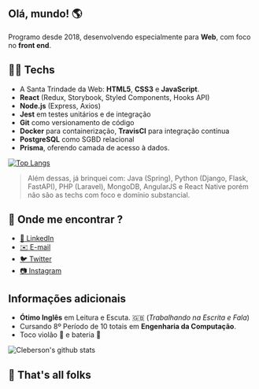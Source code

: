## Olá, mundo! 🌎
Programo desde 2018, desenvolvendo especialmente para **Web**, com foco no **front end**.


## 👨‍💻 Techs
- A Santa Trindade da Web: **HTML5**, **CSS3** e **JavaScript**.
- **React** (Redux, Storybook, Styled Components, Hooks API)
- **Node.js** (Express, Axios)
- **Jest** em testes unitários e de integração 
- **Git** como versionamento de código
- **Docker** para containerização, **TravisCI** para integração contínua
- **PostgreSQL** como SGBD relacional
- **Prisma**, oferendo camada de acesso à dados.

[![Top Langs](https://github-readme-stats.vercel.app/api/top-langs/?username=cleberson-dev&layout=compact&bg_color=151515&title_color=fff&text_color=9f9f9f)](https://github.com/anuraghazra/github-readme-stats)
> Além dessas, já brinquei com: Java (Spring), Python (Django, Flask, FastAPI), PHP (Laravel), MongoDB, AngularJS e React Native porém não são as techs com foco e domínio substancial.

## 🧐 Onde me encontrar ?
- [👔 LinkedIn](https://www.linkedin.com/in/clebersondev/)
- [✉️ E-mail](mailto:cleberson.dev@gmail.com)
- [🐦 Twitter](https://twitter.com/jrcleb)
- [📷 Instagram](http://instagram.com/cleberson.io)


## Informações adicionais
- **Ótimo Inglês** em Leitura e Escuta. 🇬🇧 (_Trabalhando na Escrita e Fala_)
- Cursando 8º Período de 10 totais em **Engenharia da Computação**.
- Toco violão 🎸 e bateria 🥁

![Cleberson's github stats](https://github-readme-stats.vercel.app/api?username=cleberson-dev&show_icons=true&title_color=fff&icon_color=79ff97&text_color=9f9f9f&bg_color=151515)

## 🐰 That's all folks
